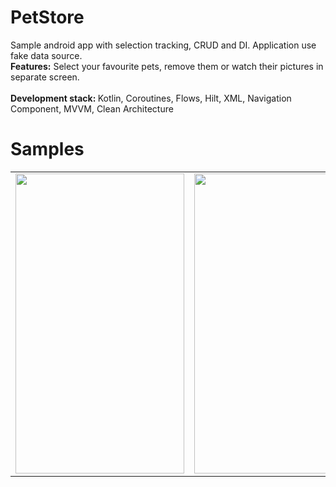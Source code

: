 # PetStore

Sample android app with selection tracking, CRUD and DI.
Application use fake data source.
</br><b>Features:</b> Select your favourite pets, remove them or watch their pictures in separate screen.
</br>
</br><b>Development stack: </b> Kotlin, Coroutines, Flows, Hilt, XML, Navigation Component, MVVM, Clean Architecture

# Samples
<table>
  <tr>
    <td><img src="https://user-images.githubusercontent.com/36124349/210439416-b68005e6-94eb-4d1e-86f4-fa39d319e0bc.png" width=270 height=480></td>
    <td><img src="https://user-images.githubusercontent.com/36124349/210439512-41664fba-c009-4632-83ec-2a12fbca6fe4.png" width=270 height=480></td>
    <td><img src="https://user-images.githubusercontent.com/36124349/210439561-2f604700-c23b-49ce-9524-8398218a72ec.png" width=270 height=480></td>
  </tr>
 </table>
